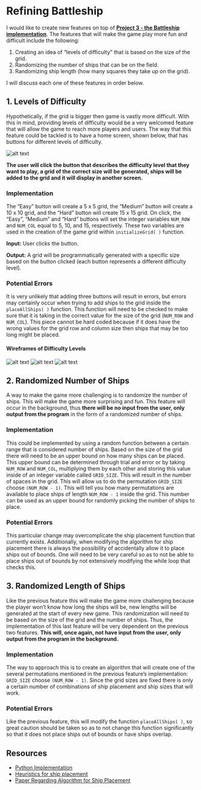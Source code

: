 # Refining Battleship
I would like to create new features on top of __[Project 3 - the Battleship implementation](https://github.com/venegu/soft-design/tree/master/project3)__. The features that will make the game play more fun and difficult include the following: 

1. Creating an idea of “levels of difficulty” that is based on the size of the grid. 
2. Randomizing the number of ships that can be on the field.
3. Randomizing ship length (how many squares they take up on the grid).

I will discuss each one of these features in order below.

## 1. Levels of Difficulty
Hypothetically, if the grid is bigger then game is vastly more difficult. With this in mind, providing levels of difficulty would be a very welcomed feature that will allow the game to reach more players and users. The way that this feature could be tackled is to have a home screen, shown below, that has buttons for different levels of difficulty.

![alt text](https://github.com/venegu/soft-design/raw/master/images/home-screen.png "Home Screen")

__The user will click the button that describes the difficulty level that they want to play, a grid of the correct size will be generated, ships will be added to the grid and it will display in another screen.__

### Implementation
The “Easy” button will create a 5 x 5 grid, the “Medium” button will create a 10 x 10 grid, and the “Hard” button will create 15 x 15 grid. On click, the “Easy”, “Medium” and “Hard” buttons will set the integer variables `NUM_ROW` and `NUM_COL` equal to 5, 10, and 15, respectively. These two variables are used in the creation of the game grid within `initializeGrid( )` function.

__Input:__ User clicks the button.

__Output:__ A grid will be programmatically generated with a specific size based on the button clicked (each button represents a different difficulty level).

### Potential Errors
It is very unlikely that adding three buttons will result in errors, but errors may certainly occur when trying to add ships to the grid inside the `placeAllShips( )` function. This function will need to be checked to make sure that it is taking in the correct value for the size of the grid (`NUM_ROW` and `NUM_COL`). This piece cannot be hard coded because if it does have the wrong values for the grid row and column size then ships that may be too long might be placed. 

#### Wireframes of Difficulty Levels
![alt text](https://github.com/venegu/soft-design/raw/master/images/hard.png "Hard Level")
![alt text](https://github.com/venegu/soft-design/raw/master/images/med.png "Medium Level")
![alt text](https://github.com/venegu/soft-design/raw/master/images/easy.png "Easy Level")

## 2. Randomized Number of Ships
A way to make the game more challenging is to randomize the number of ships. This will make the game more surprising and fun. This feature will occur in the background, thus __there will be no input from the user, only output from the program__ in the form of a randomized number of ships.

### Implementation 
This could be implemented by using a random function between a certain range that is considered number of ships. Based on the size of the grid there will need to be an upper bound on how many ships can be placed. This upper bound can be determined through trial and error or by taking `NUM_ROW` and `NUM_COL`, multiplying them by each other and storing this value inside of an integer variable called `GRID_SIZE`. This will result in the number of spaces in the grid. This will allow us to do the permutation `GRID_SIZE` choose `(NUM_ROW - 1)`. This will tell you how many permutations are available to place ships of length `NUM_ROW - 1` inside the grid. This number can be used as an upper bound for randomly picking the number of ships to place.

### Potential Errors
This particular change may overcomplicate the ship placement function that currently exists. Additionally, when modifying the algorithm for ship placement there is always the possibility of accidentally allow it to place ships out of bounds. One will need to be very careful so as to not be able to place ships out of bounds by not extensively modifying the while loop that checks this.  

## 3. Randomized Length of Ships
Like the previous feature this will make the game more challenging because the player won’t know how long the ships will be, new lengths will be generated at the start of every new game. This randomization will need to be based on the size of the grid and the number of ships. Thus, the implementation of this last feature will be very dependent on the previous two features. __This will, once again, not have input from the user, only output from the program in the background.__

### Implementation 
The way to approach this is to create an algorithm that will create one of the several permutations mentioned in the previous feature’s implementation: `GRID_SIZE` choose `(NUM_ROW - 1)`. Since the grid sizes are fixed there is only a certain number of combinations of ship placement and ship sizes that will work.

### Potential Errors
Like the previous feature, this will modify the function `placeAllShips( )`, so great caution should be taken so as to not change this function significantly so that it does not place ships out of bounds or have ships overlap. 

## Resources 
   - [Python Implementation](https://www.codecademy.com/forum_questions/514caf925ebdb57da0000056)
   - [Heuristics for ship placement](http://stackoverflow.com/questions/16337427/avoiding-dead-ends-in-battleships-random-placement-algorithm)
   - [Paper Regarding Algorithm for Ship Placement](http://gritslab.gatech.edu/Pickem/wp-content/uploads/2012/12/cs6601_project_1_paper.pdf)
